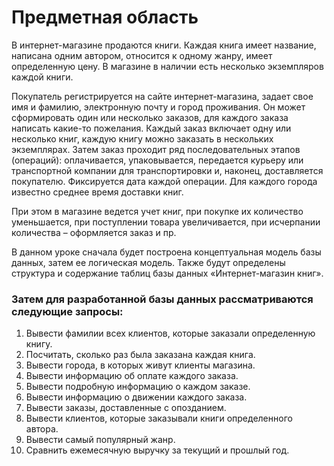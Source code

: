 # Предметная область

В интернет-магазине продаются книги. Каждая книга имеет название, написана одним автором, относится к одному жанру, имеет определенную цену. В магазине в наличии есть несколько экземпляров каждой книги. 

Покупатель регистрируется на сайте интернет-магазина, задает свое имя и фамилию, электронную почту и город проживания. Он может сформировать один или несколько заказов, для каждого заказа написать какие-то пожелания. Каждый заказ включает одну или несколько книг, каждую книгу можно заказать в нескольких экземплярах. Затем заказ проходит ряд последовательных этапов (операций): оплачивается, упаковывается, передается курьеру или транспортной компании для транспортировки и, наконец, доставляется покупателю. Фиксируется дата каждой операции. Для каждого города известно среднее время доставки книг.  

При этом в магазине ведется учет книг, при покупке их количество уменьшается, при поступлении товара увеличивается, при исчерпании количества – оформляется заказ и пр.  

В данном уроке сначала будет построена концептуальная модель базы данных, затем ее логическая модель. Также будут определены структура и содержание таблиц базы данных «Интернет-магазин книг».  

### Затем для разработанной базы данных рассматриваются следующие запросы:  
1.  Вывести фамилии всех клиентов, которые заказали определенную книгу.
2.  Посчитать, сколько раз была заказана каждая книга.
3.  Вывести города, в которых живут клиенты магазина.
4.  Вывести информацию об оплате каждого заказа.
5.  Вывести подробную информацию о каждом заказе.
6.  Вывести информацию о движении каждого заказа.
7.  Вывести заказы, доставленные с опозданием.
8.  Вывести клиентов, которые заказывали книги определенного автора.
9.  Вывести самый популярный жанр.
10. Сравнить ежемесячную выручку за текущий и прошлый год.